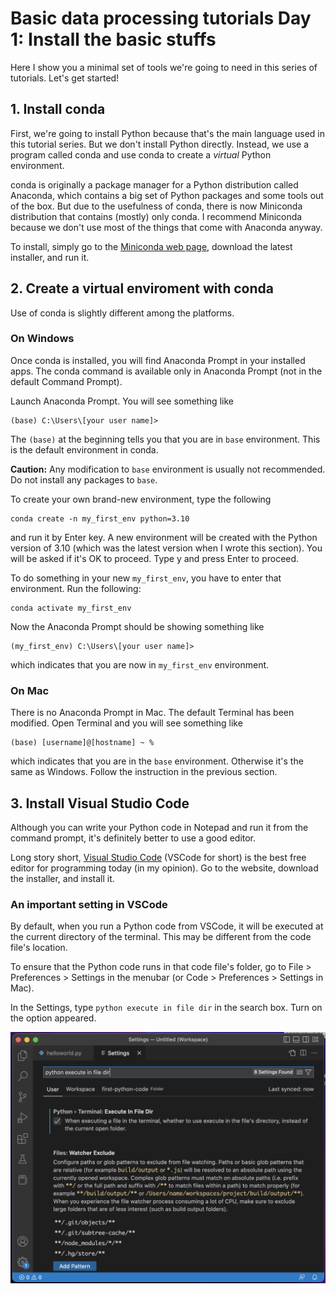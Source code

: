# Basic data processing tutorials Day 1: Install the basic stuffs

Here I show you a minimal set of tools we're going to need in this series of tutorials. Let's get started!

## 1. Install conda

First, we're going to install Python because that's the main language used in this tutorial series. 
But we don't install Python directly. Instead, we use a program called conda and use conda to create a *virtual* Python environment. 

conda is originally a package manager for a Python distribution called Anaconda, which contains a big set of Python packages and some tools out of the box. But due to the usefulness of conda, there is now Miniconda distribution that contains (mostly) only conda. I recommend Miniconda because we don't use most of the things that come with Anaconda anyway. 

To install, simply go to the [Miniconda web page](https://docs.conda.io/en/latest/miniconda.html), download the latest installer, and run it. 

## 2. Create a virtual enviroment with conda

Use of conda is slightly different among the platforms. 

### On Windows
Once conda is installed, you will find Anaconda Prompt in your installed apps. 
The conda command is available only in Anaconda Prompt (not in the default Command Prompt). 

Launch Anaconda Prompt. You will see something like

    (base) C:\Users\[your user name]>

The `(base)` at the beginning tells you that you are in `base` environment. This is the default environment in conda. 

**Caution:** Any modification to `base` environment is usually not recommended. Do not install any packages to `base`.

To create your own brand-new environment, type the following

    conda create -n my_first_env python=3.10

and run it by Enter key. 
A new environment will be created with the Python version of 3.10 (which was the latest version when I wrote this section). 
You will be asked if it's OK to proceed. Type y and press Enter to proceed. 

To do something in your new `my_first_env`, you have to enter that environment. Run the following: 

    conda activate my_first_env

Now the Anaconda Prompt should be showing something like

    (my_first_env) C:\Users\[your user name]>

which indicates that you are now in `my_first_env` environment. 

### On Mac

There is no Anaconda Prompt in Mac. The default Terminal has been modified. Open Terminal and you will see something like

    (base) [username]@[hostname] ~ %

which indicates that you are in the `base` environment. 
Otherwise it's the same as Windows. 
Follow the instruction in the previous section. 

## 3. Install Visual Studio Code

Although you can write your Python code in Notepad and run it from the command prompt, it's definitely better to use a good editor. 

Long story short, [Visual Studio Code](https://code.visualstudio.com/) (VSCode for short) is the best free editor for programming today (in my opinion). Go to the website, download the installer, and install it. 

### An important setting in VSCode

By default, when you run a Python code from VSCode, it will be executed at the current directory of the terminal. This may be different from the code file's location. 

To ensure that the Python code runs in that code file's folder, go to File > Preferences > Settings in the menubar (or Code > Preferences > Settings in Mac). 

In the Settings, type `python execute in file dir` in the search box. Turn on the option appeared. 

<img src="images/vscode-setting.png" width="720">